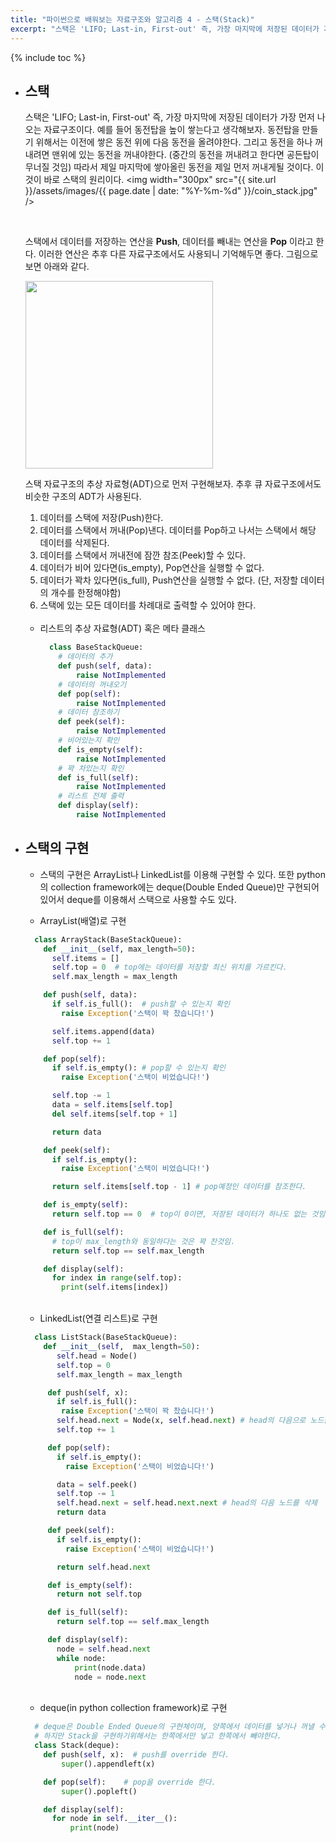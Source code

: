 ```yaml
---
title: "파이썬으로 배워보는 자료구조와 알고리즘 4 - 스택(Stack)"
excerpt: "스택은 'LIFO; Last-in, First-out' 즉, 가장 마지막에 저장된 데이터가 가장 먼저 나오는 자료구조이다."
---
```


{% include toc %}


- ## 스택
  스택은 'LIFO; Last-in, First-out' 즉, 가장 마지막에 저장된 데이터가 가장 먼저 나오는 자료구조이다.
  예를 들어 동전탑을 높이 쌓는다고 생각해보자. 동전탑을 만들기 위해서는 이전에 쌓은 동전 위에 다음 동전을 올려야한다. 그리고 동전을 하나 꺼내려면 맨위에 있는 동전을 꺼내야한다. (중간의 동전을 꺼내려고 한다면 공든탑이 무너질 것임)
  따라서 제일 마지막에 쌓아올린 동전을 제일 먼저 꺼내게될 것이다. 이것이 바로 스택의 원리이다.
  <img width="300px" src="{{ site.url }}/assets/images/{{ page.date | date: "%Y-%m-%d" }}/coin_stack.jpg" />


  <br />

  스택에서 데이터를 저장하는 연산을 **Push**, 데이터를 빼내는 연산을 **Pop** 이라고 한다. 이러한 연산은 추후 다른 자료구조에서도 사용되니 기억해두면 좋다. 그림으로 보면 아래와 같다. <br />

  <img height="300px" src="https://upload.wikimedia.org/wikipedia/commons/thumb/2/29/Data_stack.svg/600px-Data_stack.svg.png" />
  <br />

  스택 자료구조의 추상 자료형(ADT)으로 먼저 구현해보자. 추후 큐 자료구조에서도 비슷한 구조의 ADT가 사용된다.
  1. 데이터를 스택에 저장(Push)한다.
  2. 데이터를 스택에서 꺼내(Pop)낸다. 데이터를 Pop하고 나서는 스택에서 해당 데이터를 삭제된다.
  3. 데이터를 스택에서 꺼내전에 잠깐 참조(Peek)할 수 있다.
  4. 데이터가 비어 있다면(is_empty), Pop연산을 실행할 수 없다.
  5. 데이터가 꽉차 있다면(is_full), Push연산을 실행할 수 없다. (단, 저장할 데이터의 개수를 한정해야함)
  6. 스택에 있는 모든 데이터를 차례대로 출력할 수 있어야 한다. <br /><br />

  - 리스트의 추상 자료형(ADT) 혹은 메타 클래스
    ```python
      class BaseStackQueue:
        # 데이터의 추가
        def push(self, data):
            raise NotImplemented
        # 데이터의 꺼내오기
        def pop(self):
            raise NotImplemented
        # 데이터 참조하기
        def peek(self):
            raise NotImplemented
        # 비어있는지 확인
        def is_empty(self):
            raise NotImplemented
        # 꽉 차있는지 확인
        def is_full(self):
            raise NotImplemented
        # 리스트 전체 출력
        def display(self):
            raise NotImplemented
    ```

- ## 스택의 구현
  - 스택의 구현은 ArrayList나 LinkedList를 이용해 구현할 수 있다. 또한 python의 collection framework에는 deque(Double Ended Queue)만 구현되어 있어서 deque를 이용해서 스택으로 사용할 수도 있다.

  -  ArrayList(배열)로 구현
    ```python
      class ArrayStack(BaseStackQueue):
        def __init__(self, max_length=50):
          self.items = []
          self.top = 0  # top에는 데이터를 저장할 최신 위치를 가르킨다.
          self.max_length = max_length

        def push(self, data):
          if self.is_full():  # push할 수 있는지 확인
            raise Exception('스택이 꽉 찼습니다!')

          self.items.append(data)
          self.top += 1

        def pop(self):
          if self.is_empty(): # pop할 수 있는지 확인
            raise Exception('스택이 비었습니다!')

          self.top -= 1
          data = self.items[self.top]
          del self.items[self.top + 1]

          return data

        def peek(self):
          if self.is_empty():
            raise Exception('스택이 비었습니다!')

          return self.items[self.top - 1] # pop예정인 데이터를 참조한다.

        def is_empty(self):
          return self.top == 0  # top이 0이면, 저장된 데이터가 하나도 없는 것임

        def is_full(self):
          # top이 max_length와 동일하다는 것은 꽉 찬것임.
          return self.top == self.max_length

        def display(self):
          for index in range(self.top):
            print(self.items[index])
    ```
  <br />

  -  LinkedList(연결 리스트)로 구현
    ```python
      class ListStack(BaseStackQueue):
        def __init__(self,  max_length=50):
           self.head = Node()
           self.top = 0
           self.max_length = max_length

         def push(self, x):
           if self.is_full():  
            raise Exception('스택이 꽉 찼습니다!')
           self.head.next = Node(x, self.head.next) # head의 다음으로 노드를 삽입
           self.top += 1

         def pop(self):
           if self.is_empty():
             raise Exception('스택이 비었습니다!')

           data = self.peek()
           self.top -= 1
           self.head.next = self.head.next.next # head의 다음 노드를 삭제
           return data

         def peek(self):
           if self.is_empty():
             raise Exception('스택이 비었습니다!')

           return self.head.next

         def is_empty(self):
           return not self.top

         def is_full(self):
           return self.top == self.max_length

         def display(self):
           node = self.head.next
           while node:
               print(node.data)
               node = node.next
    ```
  <br />

  -  deque(in python collection framework)로 구현
    ```python
      # deque은 Double Ended Queue의 구현체이며, 양쪽에서 데이터를 넣거나 꺼낼 수 있다.
      # 하지만 Stack을 구현하기위해서는 한쪽에서만 넣고 한쪽에서 빼야한다.
      class Stack(deque):
        def push(self, x):  # push를 override 한다.
            super().appendleft(x)

        def pop(self):    # pop을 override 한다.
            super().popleft()

        def display(self):
          for node in self.__iter__():
              print(node)
    ```
